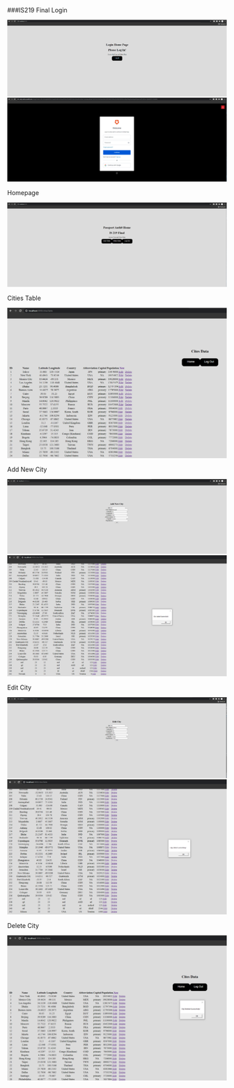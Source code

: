###IS219 Final
Login

![Login](./img/login.png)
![Login2](./img/login2.png)

Homepage

![Home](./img/home.png)

Cities Table

![Cities](./img/cities.png)

Add New City

![Add](./img/add.png)
![Add2](./img/add2.png)

Edit City

![Edit](./img/edit.png)
![Edit2](./img/edit2.png)

Delete City

![Delete](./img/delete.png)
